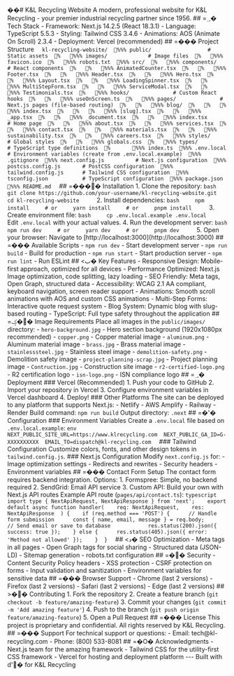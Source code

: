 ��#   K & L   R e c y c l i n g   W e b s i t e 
 
 
 
 A   m o d e r n ,   p r o f e s s i o n a l   w e b s i t e   f o r   K & L   R e c y c l i n g   -   y o u r   p r e m i e r   i n d u s t r i a l   r e c y c l i n g   p a r t n e r   s i n c e   1 9 5 6 . 
 
 
 
 # #   =؀�  T e c h   S t a c k 
 
 
 
 -   * * F r a m e w o r k : * *   N e x t . j s   1 4 . 2 . 5   ( R e a c t   1 8 . 3 . 1 ) 
 
 -   * * L a n g u a g e : * *   T y p e S c r i p t   5 . 5 . 3 
 
 -   * * S t y l i n g : * *   T a i l w i n d   C S S   3 . 4 . 6 
 
 -   * * A n i m a t i o n s : * *   A O S   ( A n i m a t e   O n   S c r o l l )   2 . 3 . 4 
 
 -   * * D e p l o y m e n t : * *   V e r c e l   ( r e c o m m e n d e d ) 
 
 
 
 # #   =���  P r o j e c t   S t r u c t u r e 
 
 
 
 ` ` ` 
 
 k l - r e c y c l i n g - w e b s i t e / 
 
 % % %  p u b l i c /                                     #   S t a t i c   a s s e t s 
 
 %      % % %  i m a g e s /                           #   I m a g e   f i l e s 
 
 %      % % %  f a v i c o n . i c o 
 
 %      % % %  r o b o t s . t x t 
 
 % % %  s r c / 
 
 %      % % %  c o m p o n e n t s /                   #   R e a c t   c o m p o n e n t s 
 
 %      %      % % %  A n i m a t e d C o u n t e r . t s x 
 
 %      %      % % %  F o o t e r . t s x 
 
 %      %      % % %  H e a d e r . t s x 
 
 %      %      % % %  H e r o . t s x 
 
 %      %      % % %  L a y o u t . t s x 
 
 %      %      % % %  L o a d i n g S p i n n e r . t s x 
 
 %      %      % % %  M u l t i S t e p F o r m . t s x 
 
 %      %      % % %  S e r v i c e M o d a l . t s x 
 
 %      %      % % %  T e s t i m o n i a l s . t s x 
 
 %      % % %  h o o k s /                             #   C u s t o m   R e a c t   h o o k s 
 
 %      %      % % %  u s e O n S c r e e n . t s 
 
 %      % % %  p a g e s /                             #   N e x t . j s   p a g e s   ( f i l e - b a s e d   r o u t i n g ) 
 
 %      %      % % %  b l o g / 
 
 %      %      %      % % %  i n d e x . t s x 
 
 %      %      %      % % %  [ s l u g ] . t s x 
 
 %      %      % % %  _ a p p . t s x 
 
 %      %      % % %  _ d o c u m e n t . t s x 
 
 %      %      % % %  i n d e x . t s x               #   H o m e   p a g e 
 
 %      %      % % %  a b o u t . t s x 
 
 %      %      % % %  s e r v i c e s . t s x 
 
 %      %      % % %  c o n t a c t . t s x 
 
 %      %      % % %  m a t e r i a l s . t s x 
 
 %      %      % % %  s u s t a i n a b i l i t y . t s x 
 
 %      %      % % %  c a r e e r s . t s x 
 
 %      % % %  s t y l e s /                           #   G l o b a l   s t y l e s 
 
 %      %      % % %  g l o b a l s . c s s 
 
 %      % % %  t y p e s /                             #   T y p e S c r i p t   t y p e   d e f i n i t i o n s 
 
 %              % % %  i n d e x . t s 
 
 % % %  . e n v . l o c a l                             #   E n v i r o n m e n t   v a r i a b l e s   ( c r e a t e   f r o m   . e n v . l o c a l . e x a m p l e ) 
 
 % % %  . g i t i g n o r e 
 
 % % %  n e x t . c o n f i g . j s                     #   N e x t . j s   c o n f i g u r a t i o n 
 
 % % %  p o s t c s s . c o n f i g . j s               #   P o s t C S S   c o n f i g u r a t i o n 
 
 % % %  t a i l w i n d . c o n f i g . j s             #   T a i l w i n d   C S S   c o n f i g u r a t i o n 
 
 % % %  t s c o n f i g . j s o n                       #   T y p e S c r i p t   c o n f i g u r a t i o n 
 
 % % %  p a c k a g e . j s o n 
 
 % % %  R E A D M E . m d 
 
 ` ` ` 
 
 
 
 # #   =����  I n s t a l l a t i o n 
 
 
 
 1 .   * * C l o n e   t h e   r e p o s i t o r y : * * 
 
       ` ` ` b a s h 
 
       g i t   c l o n e   h t t p s : / / g i t h u b . c o m / y o u r - u s e r n a m e / k l - r e c y c l i n g - w e b s i t e . g i t 
 
       c d   k l - r e c y c l i n g - w e b s i t e 
 
       ` ` ` 
 
 
 
 2 .   * * I n s t a l l   d e p e n d e n c i e s : * * 
 
       ` ` ` b a s h 
 
       n p m   i n s t a l l 
 
       #   o r 
 
       y a r n   i n s t a l l 
 
       #   o r 
 
       p n p m   i n s t a l l 
 
       ` ` ` 
 
 
 
 3 .   * * C r e a t e   e n v i r o n m e n t   f i l e : * * 
 
       ` ` ` b a s h 
 
       c p   . e n v . l o c a l . e x a m p l e   . e n v . l o c a l 
 
       ` ` ` 
 
       E d i t   ` . e n v . l o c a l `   w i t h   y o u r   a c t u a l   v a l u e s . 
 
 
 
 4 .   * * R u n   t h e   d e v e l o p m e n t   s e r v e r : * * 
 
       ` ` ` b a s h 
 
       n p m   r u n   d e v 
 
       #   o r 
 
       y a r n   d e v 
 
       #   o r 
 
       p n p m   d e v 
 
       ` ` ` 
 
 
 
 5 .   * * O p e n   y o u r   b r o w s e r : * * 
 
       N a v i g a t e   t o   [ h t t p : / / l o c a l h o s t : 3 0 0 0 ] ( h t t p : / / l o c a l h o s t : 3 0 0 0 ) 
 
 
 
 # #   =���  A v a i l a b l e   S c r i p t s 
 
 
 
 -   ` n p m   r u n   d e v `   -   S t a r t   d e v e l o p m e n t   s e r v e r 
 
 -   ` n p m   r u n   b u i l d `   -   B u i l d   f o r   p r o d u c t i o n 
 
 -   ` n p m   r u n   s t a r t `   -   S t a r t   p r o d u c t i o n   s e r v e r 
 
 -   ` n p m   r u n   l i n t `   -   R u n   E S L i n t 
 
 
 
 # #   <ب�  K e y   F e a t u r e s 
 
 
 
 -   * * R e s p o n s i v e   D e s i g n : * *   M o b i l e - f i r s t   a p p r o a c h ,   o p t i m i z e d   f o r   a l l   d e v i c e s 
 
 -   * * P e r f o r m a n c e   O p t i m i z e d : * *   N e x t . j s   I m a g e   o p t i m i z a t i o n ,   c o d e   s p l i t t i n g ,   l a z y   l o a d i n g 
 
 -   * * S E O   F r i e n d l y : * *   M e t a   t a g s ,   O p e n   G r a p h ,   s t r u c t u r e d   d a t a 
 
 -   * * A c c e s s i b i l i t y : * *   W C A G   2 . 1   A A   c o m p l i a n t ,   k e y b o a r d   n a v i g a t i o n ,   s c r e e n   r e a d e r   s u p p o r t 
 
 -   * * A n i m a t i o n s : * *   S m o o t h   s c r o l l   a n i m a t i o n s   w i t h   A O S   a n d   c u s t o m   C S S   a n i m a t i o n s 
 
 -   * * M u l t i - S t e p   F o r m s : * *   I n t e r a c t i v e   q u o t e   r e q u e s t   s y s t e m 
 
 -   * * B l o g   S y s t e m : * *   D y n a m i c   b l o g   w i t h   s l u g - b a s e d   r o u t i n g 
 
 -   * * T y p e S c r i p t : * *   F u l l   t y p e   s a f e t y   t h r o u g h o u t   t h e   a p p l i c a t i o n 
 
 
 
 # #   =ؼ��  I m a g e   R e q u i r e m e n t s 
 
 
 
 P l a c e   a l l   i m a g e s   i n   t h e   ` p u b l i c / i m a g e s / `   d i r e c t o r y : 
 
 
 
 -   ` h e r o - b a c k g r o u n d . j p g `   -   H e r o   s e c t i o n   b a c k g r o u n d   ( 1 9 2 0 x 1 0 8 0 p x   r e c o m m e n d e d ) 
 
 -   ` c o p p e r . p n g `   -   C o p p e r   m a t e r i a l   i m a g e 
 
 -   ` a l u m i n u m . p n g `   -   A l u m i n u m   m a t e r i a l   i m a g e 
 
 -   ` b r a s s . j p g `   -   B r a s s   m a t e r i a l   i m a g e 
 
 -   ` s t a i n l e s s s t e e l . j p g `   -   S t a i n l e s s   s t e e l   i m a g e 
 
 -   ` d e m o l i t i o n - s a f e t y . p n g `   -   D e m o l i t i o n   s a f e t y   i m a g e 
 
 -   ` p r o j e c t - p l a n n i n g - s c r a p . j p g `   -   P r o j e c t   p l a n n i n g   i m a g e 
 
 -   ` C o n t r u c t i o n . j p g `   -   C o n s t r u c t i o n   s i t e   i m a g e 
 
 -   ` r 2 - c e r t i f i e d - l o g o . p n g `   -   R 2   c e r t i f i c a t i o n   l o g o 
 
 -   ` i s n - l o g o . p n g `   -   I S N   c o m p l i a n c e   l o g o 
 
 
 
 # #   =؀�  D e p l o y m e n t 
 
 
 
 # # #   V e r c e l   ( R e c o m m e n d e d ) 
 
 
 
 1 .   P u s h   y o u r   c o d e   t o   G i t H u b 
 
 2 .   I m p o r t   y o u r   r e p o s i t o r y   i n   V e r c e l 
 
 3 .   C o n f i g u r e   e n v i r o n m e n t   v a r i a b l e s   i n   V e r c e l   d a s h b o a r d 
 
 4 .   D e p l o y ! 
 
 
 
 # # #   O t h e r   P l a t f o r m s 
 
 
 
 T h e   s i t e   c a n   b e   d e p l o y e d   t o   a n y   p l a t f o r m   t h a t   s u p p o r t s   N e x t . j s : 
 
 -   N e t l i f y 
 
 -   A W S   A m p l i f y 
 
 -   R a i l w a y 
 
 -   R e n d e r 
 
 
 
 B u i l d   c o m m a n d :   ` n p m   r u n   b u i l d ` 
 
 O u t p u t   d i r e c t o r y :   ` . n e x t ` 
 
 
 
 # #   =�'�  C o n f i g u r a t i o n 
 
 
 
 # # #   E n v i r o n m e n t   V a r i a b l e s 
 
 
 
 C r e a t e   a   ` . e n v . l o c a l `   f i l e   b a s e d   o n   ` . e n v . l o c a l . e x a m p l e ` : 
 
 
 
 ` ` ` e n v 
 
 N E X T _ P U B L I C _ S I T E _ U R L = h t t p s : / / w w w . k l r e c y c l i n g . c o m 
 
 N E X T _ P U B L I C _ G A _ I D = G - X X X X X X X X X X 
 
 E M A I L _ T O = d i s p a t c h @ k l - r e c y c l i n g . c o m 
 
 ` ` ` 
 
 
 
 # # #   T a i l w i n d   C o n f i g u r a t i o n 
 
 
 
 C u s t o m i z e   c o l o r s ,   f o n t s ,   a n d   o t h e r   d e s i g n   t o k e n s   i n   ` t a i l w i n d . c o n f i g . j s ` . 
 
 
 
 # # #   N e x t . j s   C o n f i g u r a t i o n 
 
 
 
 M o d i f y   ` n e x t . c o n f i g . j s `   f o r : 
 
 -   I m a g e   o p t i m i z a t i o n   s e t t i n g s 
 
 -   R e d i r e c t s   a n d   r e w r i t e s 
 
 -   S e c u r i t y   h e a d e r s 
 
 -   E n v i r o n m e n t   v a r i a b l e s 
 
 
 
 # #   =���  C o n t a c t   F o r m   S e t u p 
 
 
 
 T h e   c o n t a c t   f o r m   r e q u i r e s   b a c k e n d   i n t e g r a t i o n .   O p t i o n s : 
 
 
 
 1 .   * * F o r m s p r e e : * *   S i m p l e ,   n o   b a c k e n d   r e q u i r e d 
 
 2 .   * * S e n d G r i d : * *   E m a i l   A P I   s e r v i c e 
 
 3 .   * * C u s t o m   A P I : * *   B u i l d   y o u r   o w n   w i t h   N e x t . j s   A P I   r o u t e s 
 
 
 
 E x a m p l e   A P I   r o u t e   ( ` p a g e s / a p i / c o n t a c t . t s ` ) : 
 
 
 
 ` ` ` t y p e s c r i p t 
 
 i m p o r t   t y p e   {   N e x t A p i R e q u e s t ,   N e x t A p i R e s p o n s e   }   f r o m   ' n e x t ' ; 
 
 
 
 e x p o r t   d e f a u l t   a s y n c   f u n c t i o n   h a n d l e r ( 
 
     r e q :   N e x t A p i R e q u e s t , 
 
     r e s :   N e x t A p i R e s p o n s e 
 
 )   { 
 
     i f   ( r e q . m e t h o d   = = =   ' P O S T ' )   { 
 
         / /   H a n d l e   f o r m   s u b m i s s i o n 
 
         c o n s t   {   n a m e ,   e m a i l ,   m e s s a g e   }   =   r e q . b o d y ; 
 
         
 
         / /   S e n d   e m a i l   o r   s a v e   t o   d a t a b a s e 
 
         
 
         r e s . s t a t u s ( 2 0 0 ) . j s o n ( {   s u c c e s s :   t r u e   } ) ; 
 
     }   e l s e   { 
 
         r e s . s t a t u s ( 4 0 5 ) . j s o n ( {   e r r o r :   ' M e t h o d   n o t   a l l o w e d '   } ) ; 
 
     } 
 
 } 
 
 ` ` ` 
 
 
 
 # #   <د�  S E O   O p t i m i z a t i o n 
 
 
 
 -   M e t a   t a g s   i n   a l l   p a g e s 
 
 -   O p e n   G r a p h   t a g s   f o r   s o c i a l   s h a r i n g 
 
 -   S t r u c t u r e d   d a t a   ( J S O N - L D ) 
 
 -   S i t e m a p   g e n e r a t i o n 
 
 -   r o b o t s . t x t   c o n f i g u r a t i o n 
 
 
 
 # #   =��  S e c u r i t y 
 
 
 
 -   C o n t e n t   S e c u r i t y   P o l i c y   h e a d e r s 
 
 -   X S S   p r o t e c t i o n 
 
 -   C S R F   p r o t e c t i o n   o n   f o r m s 
 
 -   I n p u t   v a l i d a t i o n   a n d   s a n i t i z a t i o n 
 
 -   E n v i r o n m e n t   v a r i a b l e s   f o r   s e n s i t i v e   d a t a 
 
 
 
 # #   =���  B r o w s e r   S u p p o r t 
 
 
 
 -   C h r o m e   ( l a s t   2   v e r s i o n s ) 
 
 -   F i r e f o x   ( l a s t   2   v e r s i o n s ) 
 
 -   S a f a r i   ( l a s t   2   v e r s i o n s ) 
 
 -   E d g e   ( l a s t   2   v e r s i o n s ) 
 
 
 
 # #   >��  C o n t r i b u t i n g 
 
 
 
 1 .   F o r k   t h e   r e p o s i t o r y 
 
 2 .   C r e a t e   a   f e a t u r e   b r a n c h   ( ` g i t   c h e c k o u t   - b   f e a t u r e / a m a z i n g - f e a t u r e ` ) 
 
 3 .   C o m m i t   y o u r   c h a n g e s   ( ` g i t   c o m m i t   - m   ' A d d   a m a z i n g   f e a t u r e ' ` ) 
 
 4 .   P u s h   t o   t h e   b r a n c h   ( ` g i t   p u s h   o r i g i n   f e a t u r e / a m a z i n g - f e a t u r e ` ) 
 
 5 .   O p e n   a   P u l l   R e q u e s t 
 
 
 
 # #   =���  L i c e n s e 
 
 
 
 T h i s   p r o j e c t   i s   p r o p r i e t a r y   a n d   c o n f i d e n t i a l .   A l l   r i g h t s   r e s e r v e d   b y   K & L   R e c y c l i n g . 
 
 
 
 # #   =���  S u p p o r t 
 
 
 
 F o r   t e c h n i c a l   s u p p o r t   o r   q u e s t i o n s : 
 
 -   E m a i l :   t e c h @ k l - r e c y c l i n g . c o m 
 
 -   P h o n e :   ( 8 0 0 )   5 3 3 - 8 0 8 1 
 
 
 
 # #   =�O�  A c k n o w l e d g m e n t s 
 
 
 
 -   N e x t . j s   t e a m   f o r   t h e   a m a z i n g   f r a m e w o r k 
 
 -   T a i l w i n d   C S S   f o r   t h e   u t i l i t y - f i r s t   C S S   f r a m e w o r k 
 
 -   V e r c e l   f o r   h o s t i n g   a n d   d e p l o y m e n t   p l a t f o r m 
 
 
 
 - - - 
 
 
 
 B u i l t   w i t h   d'�  f o r   K & L   R e c y c l i n g 
